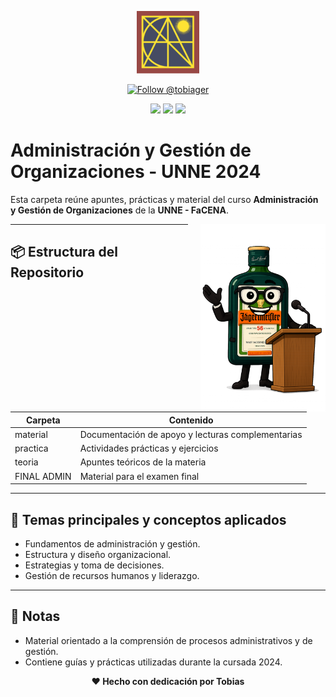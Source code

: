 <p align="center">
  <img src="https://raw.githubusercontent.com/tobiager/UNNE-LSI/main/assets/facena.png" alt="Logo de FaCENA" width="100">
</p>

<p align="center">
  <a href="https://github.com/tobiager">
    <img src="https://img.shields.io/github/followers/tobiager?label=Follow%20@tobiager&style=social" alt="Follow @tobiager" />
  </a>
</p>

<p align="center">
  <img src="https://img.shields.io/badge/UNNE-Administraci%C3%B3n-blue?style=for-the-badge"/>
  <img src="https://img.shields.io/badge/Estado-Completado-brightgreen?style=for-the-badge"/>
  <img src="https://img.shields.io/badge/Cursada-2024-blue?style=for-the-badge"/>
</p>

#  Administración y Gestión de Organizaciones - UNNE 2024

Esta carpeta reúne apuntes, prácticas y material del curso **Administración y Gestión de Organizaciones** de la **UNNE - FaCENA**.

<img src="https://raw.githubusercontent.com/tobiager/UNNE-LSI/main/assets/empresa2.png" alt="Sticker empresario" width="200" align="right" style="margin-left:20px;"/>

---

## 📦 Estructura del Repositorio

| Carpeta | Contenido |
| ------- | --------- |
|  material | Documentación de apoyo y lecturas complementarias |
|  practica | Actividades prácticas y ejercicios |
|  teoria | Apuntes teóricos de la materia |
|  FINAL ADMIN | Material para el examen final |

---

## 🚀 Temas principales y conceptos aplicados

- Fundamentos de administración y gestión.
- Estructura y diseño organizacional.
- Estrategias y toma de decisiones.
- Gestión de recursos humanos y liderazgo.

---


## 📌 Notas

- Material orientado a la comprensión de procesos administrativos y de gestión.
- Contiene guías y prácticas utilizadas durante la cursada 2024.

<p align="center"><b>❤️ Hecho con dedicación por Tobias</b></p>

